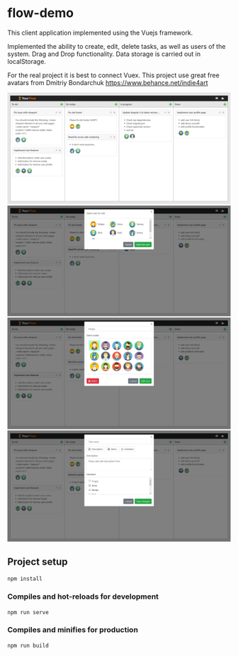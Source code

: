 # flow-demo
This client application implemented using the Vuejs framework. 

Implemented the ability to create, edit, delete tasks, as well as users of the system. Drag and Drop functionality. Data storage is carried out in localStorage.

For the real project it is best to connect Vuex. This project use great free avatars from Dmitriy Bondarchuk https://www.behance.net/indie4art

![](https://github.com/kedrovski/your-flow/blob/master/screenshots/screenshot1.png)
![](https://github.com/kedrovski/your-flow/blob/master/screenshots/screenshot2.png)
![](https://github.com/kedrovski/your-flow/blob/master/screenshots/screenshot3.png)
![](https://github.com/kedrovski/your-flow/blob/master/screenshots/screenshot4.png)

## Project setup
```
npm install
```

### Compiles and hot-reloads for development
```
npm run serve
```

### Compiles and minifies for production
```
npm run build
```

